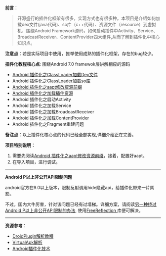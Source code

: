 

**前言**：
>开源盛行的插件化框架有很多，实现方式也有很多种。本项目是介绍如何加载dex文件(java代码)、so库（c++代码）、资源文件（resource）到虚拟机，围绕Android Framework源码，如何启动插件中Activity、Service、BroadcastReceiver、ContentProvider四大组件,从而了解到插件化中核心知识点。

**注意点**：若是实际项目中使用，推举使用成熟的插件化框架，存在的bug较少。


**插件化教程核心点**: 围绕Android 7.0 framewok层讲解相应的源码

- [Android 插件化之ClassLoader加载Dex文件](https://github.com/13767004362/HookDemo/blob/master/document/Android%E6%8F%92%E4%BB%B6%E5%8C%96%E4%B9%8BClasssLoader%E5%8A%A0%E8%BD%BD%E6%8F%92%E4%BB%B6Dex.md)
- Android 插件化之ClassLoader加载so库
- [Android 插件化之aapt修改资源前缀](https://github.com/13767004362/HookDemo/blob/master/aapt/Android%E6%8F%92%E4%BB%B6%E5%8C%96%E4%B9%8Baapt%E4%BF%AE%E6%94%B9%E8%B5%84%E6%BA%90%E5%89%8D%E7%BC%80.md)
- [Android 插件化之加载插件资源](https://github.com/13767004362/HookDemo/blob/master/document/Android%E6%8F%92%E4%BB%B6%E5%8C%96%E4%B9%8B%E5%8A%A0%E8%BD%BDResource%E8%B5%84%E6%BA%90.md)
- Android 插件化之启动Activity
- Android 插件化之加载Service
- Android 插件化之加载BroadcastReceiver
- Android 插件化之加载ContentProvider
- Android 插件化之Fragment重建问题

**备注点**：以上插件化核心点的代码已经全部实现,详细介绍正在完善。

**项目特别说明**：

1. 需要先阅读[Android 插件化之aapt修改资源前缀](https://github.com/13767004362/HookDemo/blob/master/aapt/Android%E6%8F%92%E4%BB%B6%E5%8C%96%E4%B9%8Baapt%E4%BF%AE%E6%94%B9%E8%B5%84%E6%BA%90%E5%89%8D%E7%BC%80.md)，接着，配置好aapt。
2. 在导入项目，进行调试。


----------

**Android P以上非公开API限制问题**

android官方在9.0以上版本，限制反射调用hide隐藏api，给插件化带来一片阴影。

不过，国内大牛厉害，针对该问题已经有过墙梯。详细方案，请阅读[另一种绕过 Android P以上非公开API限制的办法](http://weishu.me/2019/03/16/another-free-reflection-above-android-p/), 使用[FreeReflection ](https://github.com/tiann/FreeReflection)库便可解决。


----------

**资源参考**：

- [DroidPlugin解析教程](https://github.com/tiann/understand-plugin-framework)
- [VirtualApk解析](http://www.androidos.net.cn/codebook/AndroidRoad/android/advance/virtualapk.html)
- [Android插件化技术](https://mp.weixin.qq.com/s/Uwr6Rimc7Gpnq4wMFZSAag?utm_source=androidweekly&utm_medium=website)

